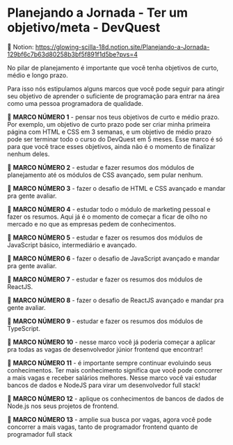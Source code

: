 # Planejando a Jornada - Ter um objetivo/meta - DevQuest

:link: ​Notion: https://glowing-scilla-18d.notion.site/Planejando-a-Jornada-129bf6c7b63d80258b3bf5f891f1d5be?pvs=4



No pilar de planejamento é importante que você tenha objetivos de curto, médio e longo prazo.

Para isso nós estipulamos alguns marcos que você pode seguir para atingir seu objetivo de aprender o suficiente de programação para entrar na área como uma pessoa programadora de qualidade.


🎯 **MARCO NÚMERO 1** - pensar nos teus objetivos de curto e médio prazo. Por exemplo, um objetivo de curto prazo pode ser criar minha primeira página com HTML e CSS em 3 semanas, e um objetivo de médio prazo pode ser terminar todo o curso do DevQuest em 5 meses. Esse marco é só para que você trace esses objetivos, ainda não é o momento de finalizar nenhum deles.

🎯 **MARCO NÚMERO 2** - estudar e fazer resumos dos módulos de planejamento até os módulos de CSS avançado, sem pular nenhum.

🎯 **MARCO NÚMERO 3** - fazer o desafio de HTML e CSS avançado e mandar pra gente avaliar.

🎯 **MARCO NÚMERO 4** - estudar todo o módulo de marketing pessoal e fazer os resumos. Aqui já é o momento de começar a ficar de olho no mercado e no que as empresas pedem de conhecimentos.

🎯 **MARCO NÚMERO 5** - estudar e fazer os resumos dos módulos de JavaScript básico, intermediário e avançado.

🎯 **MARCO NÚMERO 6** - fazer o desafio de JavaScript avançado e mandar pra gente avaliar.

🎯 **MARCO NÚMERO 7** - estudar e fazer os resumos dos módulos de ReactJS.

🎯 **MARCO NÚMERO 8** - fazer o desafio de ReactJS avançado e mandar pra gente avaliar.

🎯 **MARCO NÚMERO 9** - estudar e fazer os resumos dos módulos de TypeScript.

🎯 **MARCO NÚMERO 10** - nesse marco você já poderia começar a aplicar pra todas as vagas de desenvolvedor júnior frontend que encontrar!

🎯 **MARCO NÚMERO 11** - é importante sempre continuar evoluindo seus conhecimentos. Ter mais conhecimento significa que você pode concorrer a mais vagas e receber salários melhores. Nesse marco você vai estudar bancos de dados e NodeJS para virar um desenvolvedor full stack!

🎯 **MARCO NÚMERO 12** - aplique os conhecimentos de bancos de dados de Node.js nos seus projetos de frontend.

🎯 **MARCO NÚMERO 13** - amplie sua busca por vagas, agora você pode concorrer a mais vagas, tanto de programador frontend quanto de programador full stack